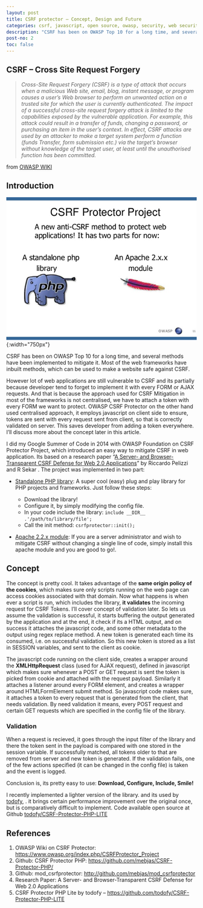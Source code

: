 ```yaml
---
layout: post
title: CSRF protector – Concept, Design and Future
categories: csrf, javascript, open source, owasp, security, web security, php, apache
description: "CSRF has been on OWASP Top 10 for a long time, and several methods have been implemented to mitigate it. Most of the web frameworks have inbuilt methods, which can be used to make a website safe against CSRF. However lot of web applications are still vulnerable to CSRF and its partially because developer tend to forget to implement it with every FORM or AJAX requests. And that is because the approach used for CSRF Mitigation in most of the frameworks is not centralised, we have to attach a token with every FORM we want to protect. OWASP CSRF Protector on the other hand used centralised approach, it employs javascript on client side to ensure, tokens are sent with every request sent from client, so that is correctly validated on server. This saves developer from adding a token everywhere. I’ll discuss more about the concept later in this article."
post-no: 2
toc: false
---
```

## CSRF – Cross Site Request Forgery
> _Cross-Site Request Forgery (CSRF) is a type of attack that occurs when a malicious Web site, email, blog, instant message, or program causes a user’s Web browser to perform an unwanted action on a trusted site for which the user is currently authenticated. The impact of a successful cross-site request forgery attack is limited to the capabilities exposed by the vulnerable application. For example, this attack could result in a transfer of funds, changing a password, or purchasing an item in the user’s context. In effect, CSRF attacks are used by an attacker to make a target system perform a function (funds Transfer, form submission etc.) via the target’s browser without knowledge of the target user, at least until the unauthorised function has been committed._

from [OWASP WIKI](https://www.owasp.org/index.php/Cross-Site_Request_Forgery_(CSRF)_Prevention_Cheat_Sheet)

## Introduction
![Introduction](../images/post3_image1.jpg){:width="750px"}

CSRF has been on OWASP Top 10 for a long time, and several methods have been implemented to mitigate it. Most of the web frameworks have inbuilt methods, which can be used to make a website safe against CSRF. 

However lot of web applications are still vulnerable to CSRF and its partially because developer tend to forget to implement it with every FORM or AJAX requests. And that is because the approach used for CSRF Mitigation in most of the frameworks is not centralised, we have to attach a token with every FORM we want to protect. OWASP CSRF Protector on the other hand used centralised approach, it employs javascript on client side to ensure, tokens are sent with every request sent from client, so that is correctly validated on server. This saves developer from adding a token everywhere. I’ll discuss more about the concept later in this article.

I did my Google Summer of Code in 2014 with OWASP Foundation on CSRF Protector Project, which introduced an easy way to mitigate CSRF in web application. Its based on a research paper “[A Server- and Browser-Transparent CSRF Defense for Web 2.0 Applications](http://seclab.cs.sunysb.edu/seclab/pubs/acsac11.pdf)” by Riccardo Pelizzi and R Sekar . The project was implemented in two part:

 - [Standalone PHP library](https://github.com/mebjas/CSRF-Protector-PHP): A super cool (easy) plug and play library for PHP projects and frameworks. Just follow these steps:
   - Download the library!
   - Configure it, by simply modifying the config file.
   - In your code include the library: `include __DIR__ .'/path/to/library/file';`
   - Call the init method: `csrfprotector::init();`

 - [Apache 2.2.x module](http://github.com/mebjas/mod_csrfprotector): If you are a server administrator and wish to mitigate CSRF without changing a single line of code, simply install this apache module and you are good to go!.

## Concept
The concept is pretty cool. It takes advantage of the **same origin policy of the cookies**, which makes sure only scripts running on the web page can access cookies associated with that domain. Now what happens is when ever a script is run, which includes the library, **it validates** the incoming request for CSRF Tokens. I’ll cover concept of validation later. So lets us assume the validation is successful, it starts buffering the output generated by the application and at the end, it check if its a HTML output, and on success it attaches the javascript code, and some other metadata to the output using regex replace method. A new token is generated each time its consumed, i.e. on successful validation. So this new token is stored as a list in SESSION variables, and sent to the client as cookie.

The javascript code running on the client side, creates a wrapper around the **XMLHttpRequest** class (used for AJAX request), defined in javascript which makes sure whenever a POST or GET request is sent the token is picked from cookie and attached with the request payload. Similarly it attaches a listener around every FORM element, and creates a wrapper around HTMLFormElement submit method. So javascript code makes sure, it attaches a token to every request that is generated from the client, that needs validation. By need validation it means, every POST request and certain GET requests which are specified in the config file of the library.

### Validation
When a request is recieved, it goes through the input filter of the library and there the token sent in the payload is compared with one stored in the session variable. If successfully matched, all tokens older to that are removed from server and new token is generated. If the validation fails, one of the few actions specified (it can be changed in the config file) is taken and the event is logged.

Conclusion is, its pretty easy to use: **Download, Configure, Include, Smile!**

I recently implemented a lighter version of the library. and its used by [todofy](https://todofy.org/), . it brings certain performance improvement over the original once, but is comparatively difficult to implement. Code available open source at Github [todofy/CSRF-Protector-PHP-LITE](https://github.com/todofy/CSRF-Protector-PHP-LITE)

## References
 1. OWASP Wiki on CSRF Protector: https://www.owasp.org/index.php/CSRFProtector_Project
 2. Github: CSRF Protector PHP: https://github.com/mebjas/CSRF-Protector-PHP/
 3. Github: mod_csrfprotector: http://github.com/mebjas/mod_csrfprotector
 4. Research Paper: A Server- and Browser-Transparent CSRF Defense for Web 2.0 Applications
 5. CSRF Protector PHP Lite by todofy – https://github.com/todofy/CSRF-Protector-PHP-LITE